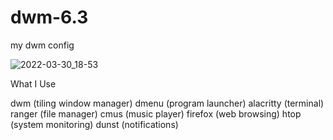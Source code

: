 # dwm-6.3
my dwm config

![2022-03-30_18-53](https://user-images.githubusercontent.com/95656575/160890217-153943a5-b550-4b96-b418-076b6577b241.png)

What I Use

dwm (tiling window manager)
dmenu (program launcher)
alacritty (terminal)
ranger (file manager)
cmus (music player)
firefox (web browsing)
htop (system monitoring)
dunst (notifications)
